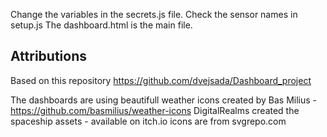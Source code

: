 Change the variables in the secrets.js file.
Check the sensor names in setup.js
The dashboard.html is the main file.

## Attributions

Based on this repository https://github.com/dvejsada/Dashboard_project

The dashboards are using beautifull weather icons created by Bas Milius - https://github.com/basmilius/weather-icons
DigitalRealms created the spaceship assets - available on itch.io
icons are from svgrepo.com
